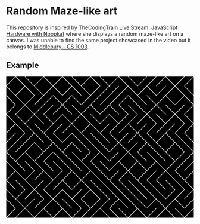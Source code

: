 # Random Maze-like art

This repository is inspired by [TheCodingTrain Live Stream: JavaScript Hardware with Noopkat](https://youtu.be/UwX0ntmJ61A?t=393)
where she displays a random maze-like art on a canvas. I was unable to find the same project showcased in the video but it
belongs to [Middlebury - CS 1003](https://www.cs.middlebury.edu/~candrews/classes/genart/).

## Example

![Random Maze-like art](img/random-maze.png)
